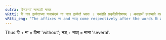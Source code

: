 ```yaml
---
sutra: विनञ्भ्यां नानाञौ नसह
vRtti: वि नञ् इत्येताभ्यां यथासंख्यं ना नाञ् इत्येतौ भवतः । नसहेति प्रकृतिविशेषणम् । असहार्थे पृथग्भावे वर्त्तमानाभ्यां स्वार्थे नानाञौ प्रत्ययौ भवतः ॥
vRtti_eng: "The affixes ना and नाञ् come respectively after the words वि and नञ्, in the sense of 'not being together'."
---
```

Thus वि + ना = विना 'without'; नञ् + नाञ् = नाना 'several'.
